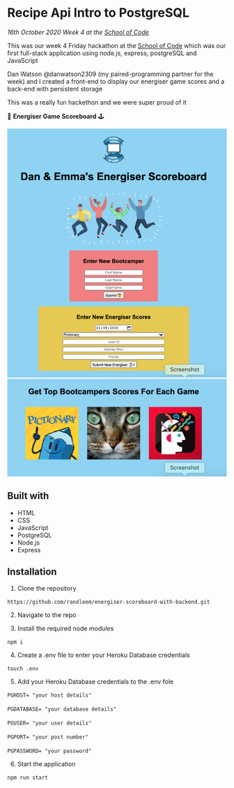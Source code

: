 # Recipe Api Intro to PostgreSQL

_16th October 2020_
_Week 4 at the [School of Code](https://www.schoolofcode.co.uk)_

This was our week 4 Friday hackathon at the [School of Code](https://www.schoolofcode.co.uk) which was our first full-stack application using node.js, express, postgreSQL and JavaScript

Dan Watson @danwatson2309 (my paired-programming partner for the week) and I created a front-end to display our energiser game scores and a back-end with persistent storage

This was a really fun hackethon and we were super proud of it

👾 **Energiser Game Scoreboard** 🕹️

![image of scoreboard](./pic1.png)
![image of categories](./pic2.png)

## Built with

- HTML
- CSS
- JavaScript
- PostgreSQL
- Node.js
- Express

## Installation

1. Clone the repository

```
https://github.com/randleem/energiser-scoreboard-with-backend.git
```

2. Navigate to the repo

3. Install the required node modules

```
npm i
```

4. Create a .env file to enter your Heroku Database credentials

```
touch .env
```

5. Add your Heroku Database credentials to the .env fole

```
PGHOST= "your host details"

PGDATABASE= "your database details"

PGUSER= "your user details"

PGPORT= "your post number"

PGPASSWORD= "your password"
```

6. Start the application

```
npm run start
```
